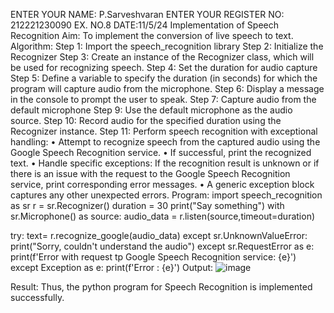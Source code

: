 ENTER YOUR NAME: P.Sarveshvaran
ENTER YOUR REGISTER NO: 212221230090
EX. NO.8
DATE:11/5/24
Implementation of Speech Recognition
Aim:
To implement the conversion of live speech to text.
Algorithm:
Step 1: Import the speech_recognition library
Step 2: Initialize the Recognizer
Step 3: Create an instance of the Recognizer class, which will be used for recognizing speech.
Step 4: Set the duration for audio capture
Step 5: Define a variable to specify the duration (in seconds) for which the program will capture audio from the microphone.
Step 6: Display a message in the console to prompt the user to speak.
Step 7: Capture audio from the default microphone
Step 9: Use the default microphone as the audio source.
Step 10: Record audio for the specified duration using the Recognizer instance.
Step 11: Perform speech recognition with exceptional handling:
• Attempt to recognize speech from the captured audio using the Google Speech Recognition service.
• If successful, print the recognized text.
• Handle specific exceptions: If the recognition result is unknown or if there is an issue with the request to the Google Speech Recognition service, print corresponding error messages.
• A generic exception block captures any other unexpected errors.
Program:
import speech_recognition as sr
r = sr.Recognizer()
duration = 30
print("Say something")
with sr.Microphone() as source:
    audio_data = r.listen(source,timeout=duration)

try:
    text= r.recognize_google(audio_data)
except sr.UnknownValueError:
    print("Sorry, couldn't understand the audio")
except sr.RequestError as e:
    print(f'Error with request tp Google Speech Recognition service: {e}')
except Exception as e:
    print(f'Error : {e}')
Output:
![image](https://github.com/Sarvesh993/Ex-8--AAI/assets/94881923/1d237370-2e88-43b7-b16f-31ce043398d4)


Result:
Thus, the python program for Speech Recognition is implemented successfully.
